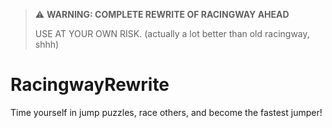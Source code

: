 > ⚠️ **WARNING: COMPLETE REWRITE OF RACINGWAY AHEAD**
> 
> USE AT YOUR OWN RISK. (actually a lot better than old racingway, shhh)
>

# RacingwayRewrite

Time yourself in jump puzzles, race others, and become the fastest jumper!
